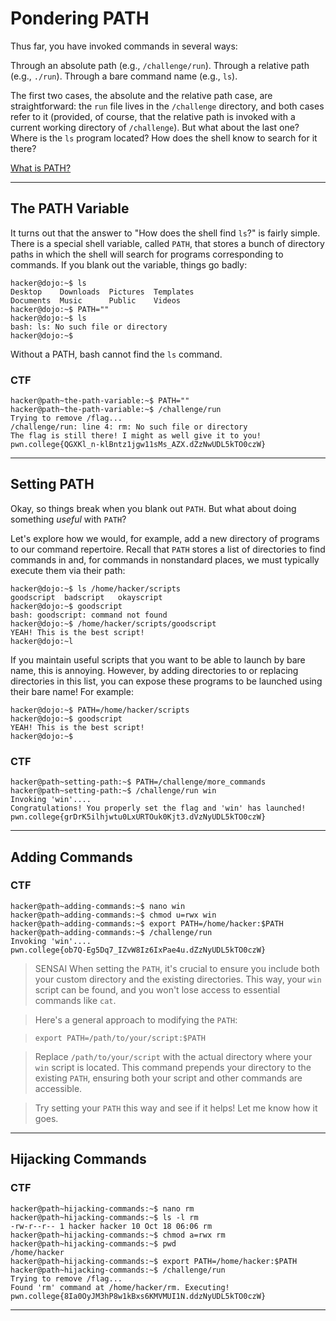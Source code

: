 # Pondering PATH

Thus far, you have invoked commands in several ways:

Through an absolute path (e.g., `/challenge/run`).
Through a relative path (e.g., `./run`).
Through a bare command name (e.g., `ls`).

The first two cases, the absolute and the relative path case, are straightforward: the `run` file lives in the `/challenge` directory, and both cases refer to it (provided, of course, that the relative path is invoked with a current working directory of `/challenge`). But what about the last one? Where is the `ls` program located? How does the shell know to search for it there?

[What is PATH?](https://www.linfo.org/path_env_var.html)

---

## The PATH Variable

It turns out that the answer to "How does the shell find `ls`?" is fairly simple. There is a special shell variable, called `PATH`, that stores a bunch of directory paths in which the shell will search for programs corresponding to commands. If you blank out the variable, things go badly:

```
hacker@dojo:~$ ls
Desktop    Downloads  Pictures  Templates
Documents  Music      Public    Videos
hacker@dojo:~$ PATH=""
hacker@dojo:~$ ls
bash: ls: No such file or directory
hacker@dojo:~$
```

Without a PATH, bash cannot find the `ls` command.

### CTF

```
hacker@path~the-path-variable:~$ PATH=""
hacker@path~the-path-variable:~$ /challenge/run
Trying to remove /flag...
/challenge/run: line 4: rm: No such file or directory
The flag is still there! I might as well give it to you!
pwn.college{QGXKl_n-klBntz1jgw11sMs_AZX.dZzNwUDL5kTO0czW}
```

---

## Setting PATH

Okay, so things break when you blank out `PATH`. But what about doing something *useful* with `PATH`?

Let's explore how we would, for example, add a new directory of programs to our command repertoire. Recall that `PATH` stores a list of directories to find commands in and, for commands in nonstandard places, we must typically execute them via their path:

```
hacker@dojo:~$ ls /home/hacker/scripts
goodscript	badscript	okayscript
hacker@dojo:~$ goodscript
bash: goodscript: command not found
hacker@dojo:~$ /home/hacker/scripts/goodscript
YEAH! This is the best script!
hacker@dojo:~l
```

If you maintain useful scripts that you want to be able to launch by bare name, this is annoying. However, by adding directories to or replacing directories in this list, you can expose these programs to be launched using their bare name! For example:

```
hacker@dojo:~$ PATH=/home/hacker/scripts
hacker@dojo:~$ goodscript
YEAH! This is the best script!
hacker@dojo:~$
```

### CTF

```
hacker@path~setting-path:~$ PATH=/challenge/more_commands
hacker@path~setting-path:~$ /challenge/run win
Invoking 'win'....
Congratulations! You properly set the flag and 'win' has launched!
pwn.college{grDrK5ilhjwtu0LxURTOuk0Kjt3.dVzNyUDL5kTO0czW}
```

---

## Adding Commands

### CTF

```
hacker@path~adding-commands:~$ nano win
hacker@path~adding-commands:~$ chmod u=rwx win
hacker@path~adding-commands:~$ export PATH=/home/hacker:$PATH
hacker@path~adding-commands:~$ /challenge/run
Invoking 'win'....
pwn.college{ob7Q-Eg5Dq7_IZvW8Iz6IxPae4u.dZzNyUDL5kTO0czW}
```

> SENSAI
When setting the `PATH`, it's crucial to ensure you include both your custom directory and the existing directories. This way, your `win` script can be found, and you won't lose access to essential commands like `cat`.

> Here's a general approach to modifying the `PATH`:

> `export PATH=/path/to/your/script:$PATH`

> Replace `/path/to/your/script` with the actual directory where your `win` script is located. This command prepends your directory to the existing `PATH`, ensuring both your script and other commands are accessible.

> Try setting your `PATH` this way and see if it helps! Let me know how it goes.

---

## Hijacking Commands

### CTF

```
hacker@path~hijacking-commands:~$ nano rm
hacker@path~hijacking-commands:~$ ls -l rm
-rw-r--r-- 1 hacker hacker 10 Oct 18 06:06 rm
hacker@path~hijacking-commands:~$ chmod a=rwx rm
hacker@path~hijacking-commands:~$ pwd
/home/hacker
hacker@path~hijacking-commands:~$ export PATH=/home/hacker:$PATH
hacker@path~hijacking-commands:~$ /challenge/run
Trying to remove /flag...
Found 'rm' command at /home/hacker/rm. Executing!
pwn.college{8Ia0OyJM3hP8w1kBxs6KMVMUI1N.ddzNyUDL5kTO0czW}
```

---


